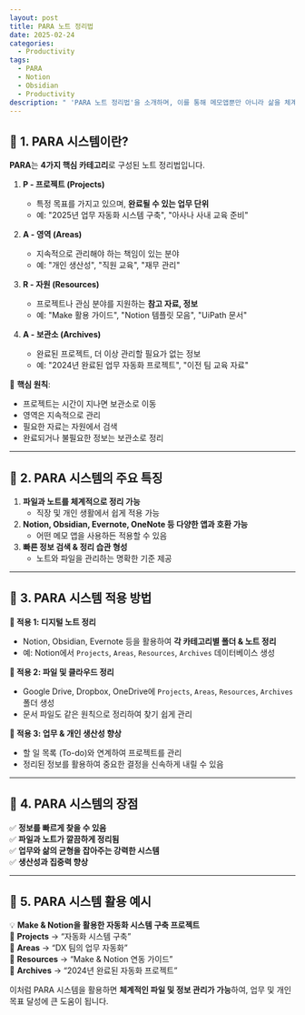 ```yaml
---
layout: post
title: PARA 노트 정리법
date: 2025-02-24
categories:
  - Productivity
tags:
  - PARA
  - Notion
  - Obsidian
  - Productivity
description: " 'PARA 노트 정리법'을 소개하며, 이를 통해 메모앱뿐만 아니라 삶을 체계적으로 정리하는 방법을 설명"
---
```

## 🔹 **1. PARA 시스템이란?**

**PARA**는 **4가지 핵심 카테고리**로 구성된 노트 정리법입니다.

1. **P - 프로젝트 (Projects)**
    
    - 특정 목표를 가지고 있으며, **완료될 수 있는 업무 단위**
    - 예: "2025년 업무 자동화 시스템 구축", "아사나 사내 교육 준비"
2. **A - 영역 (Areas)**
    
    - 지속적으로 관리해야 하는 책임이 있는 분야
    - 예: "개인 생산성", "직원 교육", "재무 관리"
3. **R - 자원 (Resources)**
    
    - 프로젝트나 관심 분야를 지원하는 **참고 자료, 정보**
    - 예: "Make 활용 가이드", "Notion 템플릿 모음", "UiPath 문서"
4. **A - 보관소 (Archives)**
    
    - 완료된 프로젝트, 더 이상 관리할 필요가 없는 정보
    - 예: "2024년 완료된 업무 자동화 프로젝트", "이전 팀 교육 자료"

📌 **핵심 원칙**:

- 프로젝트는 시간이 지나면 보관소로 이동
- 영역은 지속적으로 관리
- 필요한 자료는 자원에서 검색
- 완료되거나 불필요한 정보는 보관소로 정리

---

## 🔹 **2. PARA 시스템의 주요 특징**

1. **파일과 노트를 체계적으로 정리 가능**
    - 직장 및 개인 생활에서 쉽게 적용 가능
2. **Notion, Obsidian, Evernote, OneNote 등 다양한 앱과 호환 가능**
    - 어떤 메모 앱을 사용하든 적용할 수 있음
3. **빠른 정보 검색 & 정리 습관 형성**
    - 노트와 파일을 관리하는 명확한 기준 제공

---

## 🔹 **3. PARA 시스템 적용 방법**

**📍 적용 1: 디지털 노트 정리**

- Notion, Obsidian, Evernote 등을 활용하여 **각 카테고리별 폴더 & 노트 정리**
- 예: Notion에서 `Projects`, `Areas`, `Resources`, `Archives` 데이터베이스 생성

**📍 적용 2: 파일 및 클라우드 정리**

- Google Drive, Dropbox, OneDrive에 `Projects`, `Areas`, `Resources`, `Archives` 폴더 생성
- 문서 파일도 같은 원칙으로 정리하여 찾기 쉽게 관리

**📍 적용 3: 업무 & 개인 생산성 향상**

- 할 일 목록 (To-do)와 연계하여 프로젝트를 관리
- 정리된 정보를 활용하여 중요한 결정을 신속하게 내릴 수 있음

---

## 🔹 **4. PARA 시스템의 장점**

✅ **정보를 빠르게 찾을 수 있음**  
✅ **파일과 노트가 깔끔하게 정리됨**  
✅ **업무와 삶의 균형을 잡아주는 강력한 시스템**  
✅ **생산성과 집중력 향상**

---

## 🔹 **5. PARA 시스템 활용 예시**

💡 **Make & Notion을 활용한 자동화 시스템 구축 프로젝트**  
📁 **Projects** → “자동화 시스템 구축”  
📁 **Areas** → “DX 팀의 업무 자동화”  
📁 **Resources** → “Make & Notion 연동 가이드”  
📁 **Archives** → “2024년 완료된 자동화 프로젝트”

이처럼 PARA 시스템을 활용하면 **체계적인 파일 및 정보 관리가 가능**하여, 업무 및 개인 목표 달성에 큰 도움이 됩니다.

